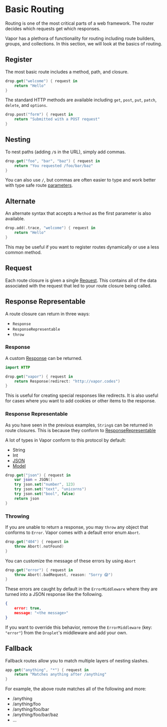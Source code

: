 # Basic Routing

Routing is one of the most critical parts of a web framework. The router decides which requests get which responses.

Vapor has a plethora of functionality for routing including route builders, groups, and collections. In this section, we will look at the basics of routing.

## Register

The most basic route includes a method, path, and closure.

```swift
drop.get("welcome") { request in
    return "Hello"
}
```

The standard HTTP methods are available including `get`, `post`, `put`, `patch`, `delete`, and `options`.

```swift
drop.post("form") { request in
    return "Submitted with a POST request"
}
```

## Nesting

To nest paths (adding `/`s in the URL), simply add commas.

```swift
drop.get("foo", "bar", "baz") { request in
    return "You requested /foo/bar/baz"
}
```

You can also use `/`, but commas are often easier to type and work better with type safe route [parameters](parameters.md).

## Alternate

An alternate syntax that accepts a `Method` as the first parameter is also available.

```swift
drop.add(.trace, "welcome") { request in
    return "Hello"
}
```

This may be useful if you want to register routes dynamically or use a less common method.

## Request

Each route closure is given a single [Request](../http/request.md). This contains all of the data associated with the request that led to your route closure being called.

## Response Representable

A route closure can return in three ways:

- `Response`
- `ResponseRepresentable`
- `throw`

### Response

A custom [Response](../http/response.md) can be returned.

```swift
import HTTP 

drop.get("vapor") { request in
    return Response(redirect: "http://vapor.codes")
}
```

This is useful for creating special responses like redirects. It is also useful for cases where you want to add cookies or other items to the response.

### Response Representable

As you have seen in the previous examples, `String`s can be returned in route closures. This is because they conform to [ResponseRepresentable](../http/response-representable.md)

A lot of types in Vapor conform to this protocol by default:
- String
- Int
- [JSON](../json/overview.md)
- [Model](../fluent/model.md)

```swift
drop.get("json") { request in
    var json = JSON()
    try json.set("number", 123)
    try json.set("text", "unicorns")
    try json.set("bool", false)
    return json
}
```

### Throwing

If you are unable to return a response, you may `throw` any object that conforms to `Error`. Vapor comes with a default error enum `Abort`.

```swift
drop.get("404") { request in
    throw Abort(.notFound)
}
```

You can customize the message of these errors by using `Abort`

```swift
drop.get("error") { request in
    throw Abort(.badRequest, reason: "Sorry 😱")
}
```

These errors are caught by default in the `ErrorMiddleware` where they are turned into a JSON response like the following.

```json
{
    error: true,
    message: "<the message>"
}
```

If you want to override this behavior, remove the `ErrorMiddleware` (key: `"error"`) from the `Droplet`'s middleware and add your own.

## Fallback

Fallback routes allow you to match multiple layers of nesting slashes.

```swift
app.get("anything", "*") { request in
    return "Matches anything after /anything"
}
```

For example, the above route matches all of the following and more:

- /anything
- /anything/foo
- /anything/foo/bar
- /anything/foo/bar/baz
- ...
